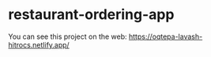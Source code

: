 # restaurant-ordering-app

You can see this project on the web: https://oqtepa-lavash-hitrocs.netlify.app/
